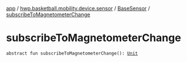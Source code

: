 [app](../../index.md) / [hwp.basketball.mobility.device.sensor](../index.md) / [BaseSensor](index.md) / [subscribeToMagnetometerChange](.)

# subscribeToMagnetometerChange

`abstract fun subscribeToMagnetometerChange(): `[`Unit`](https://kotlinlang.org/api/latest/jvm/stdlib/kotlin/-unit/index.html)